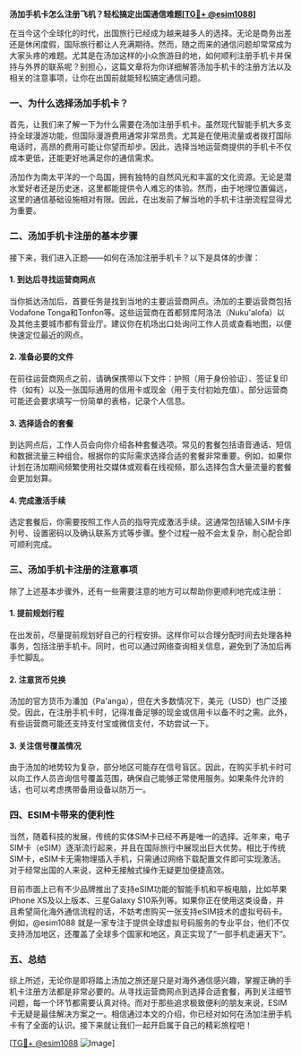 **汤加手机卡怎么注册飞机？轻松搞定出国通信难题[[TG💪+ @esim1088](https://t.me/s/esim1088)]**

在当今这个全球化的时代，出国旅行已经成为越来越多人的选择。无论是商务出差还是休闲度假，国际旅行都让人充满期待。然而，随之而来的通信问题却常常成为大家头疼的难题。尤其是在汤加这样的小众旅游目的地，如何顺利注册手机卡并保持与外界的联系呢？别担心，这篇文章将为你详细解答汤加手机卡的注册方法以及相关的注意事项，让你在出国前就能轻松搞定通信问题。

### 一、为什么选择汤加手机卡？

首先，让我们来了解一下为什么需要在汤加注册手机卡。虽然现代智能手机大多支持全球漫游功能，但国际漫游费用通常非常昂贵。尤其是在使用流量或者拨打国际电话时，高昂的费用可能让你望而却步。因此，选择当地运营商提供的手机卡不仅成本更低，还能更好地满足你的通信需求。

汤加作为南太平洋的一个岛国，拥有独特的自然风光和丰富的文化资源。无论是潜水爱好者还是历史迷，这里都能提供令人难忘的体验。然而，由于地理位置偏远，这里的通信基础设施相对有限。因此，在出发前了解当地的手机卡注册流程显得尤为重要。

### 二、汤加手机卡注册的基本步骤

接下来，我们进入正题——如何在汤加注册手机卡？以下是具体的步骤：

#### 1. 到达后寻找运营商网点

当你抵达汤加后，首要任务是找到当地的主要运营商网点。汤加的主要运营商包括Vodafone Tonga和Tonfon等。这些运营商在首都努库阿洛法（Nuku'alofa）以及其他主要城市都有营业厅。建议你在机场出口处询问工作人员或查看地图，以便快速定位最近的网点。

#### 2. 准备必要的文件

在前往运营商网点之前，请确保携带以下文件：护照（用于身份验证）、签证复印件（如有）以及一张国际通用的信用卡或现金（用于支付初始充值）。部分运营商可能还会要求填写一份简单的表格，记录个人信息。

#### 3. 选择适合的套餐

到达网点后，工作人员会向你介绍各种套餐选项。常见的套餐包括语音通话、短信和数据流量三种组合。根据你的实际需求选择合适的套餐非常重要。例如，如果你计划在汤加期间频繁使用社交媒体或观看在线视频，那么选择包含大量流量的套餐会更加划算。

#### 4. 完成激活手续

选定套餐后，你需要按照工作人员的指导完成激活手续。这通常包括输入SIM卡序列号、设置密码以及确认联系方式等步骤。整个过程一般不会太复杂，耐心配合即可顺利完成。

### 三、汤加手机卡注册的注意事项

除了上述基本步骤外，还有一些需要注意的地方可以帮助你更顺利地完成注册：

#### 1. 提前规划行程

在出发前，尽量提前规划好自己的行程安排。这样你可以合理分配时间去处理各种事务，包括注册手机卡。同时，也可以通过网络查询相关信息，避免到了汤加后再手忙脚乱。

#### 2. 注意货币兑换

汤加的官方货币为潘加（Pa'anga），但在大多数情况下，美元（USD）也广泛接受。因此，在注册手机卡时，记得准备足够的现金或信用卡以备不时之需。此外，有些运营商可能还支持支付宝或微信支付，不妨尝试一下。

#### 3. 关注信号覆盖情况

由于汤加的地势较为复杂，部分地区可能存在信号盲区。因此，在购买手机卡时可以向工作人员咨询信号覆盖范围，确保自己能够正常使用服务。如果条件允许的话，也可以考虑携带备用设备以防万一。

### 四、ESIM卡带来的便利性

当然，随着科技的发展，传统的实体SIM卡已经不再是唯一的选择。近年来，电子SIM卡（eSIM）逐渐流行起来，并且在国际旅行中展现出巨大优势。相比于传统SIM卡，eSIM卡无需物理插入手机，只需通过网络下载配置文件即可实现激活。对于经常出国的人来说，这种无接触式操作无疑更加便捷高效。

目前市面上已有不少品牌推出了支持eSIM功能的智能手机和平板电脑，比如苹果iPhone XS及以上版本、三星Galaxy S10系列等。如果你正在使用这类设备，并且希望简化海外通信流程的话，不妨考虑购买一张支持eSIM技术的虚拟号码卡。例如，@esim1088 就是一家专注于提供全球虚拟号码服务的专业平台，他们不仅支持汤加地区，还覆盖了全球多个国家和地区，真正实现了“一部手机走遍天下”。

### 五、总结

综上所述，无论你是即将踏上汤加之旅还是只是对海外通信感兴趣，掌握正确的手机卡注册方法都是非常必要的。从寻找运营商网点到选择合适套餐，再到关注细节问题，每一个环节都需要认真对待。而对于那些追求极致便利的朋友来说，ESIM卡无疑是最佳解决方案之一。相信通过本文的介绍，你已经对如何在汤加注册手机卡有了全面的认识。接下来就让我们一起开启属于自己的精彩旅程吧！

[[TG💪+ @esim1088](https://t.me/s/esim1088) ![Image](https://i.postimg.cc/4NQfJmqS/Snipaste-2025-05-13-00-14-12.png)]